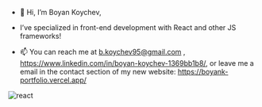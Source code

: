 - 👋 Hi, I’m Boyan Koychev,

-  I’ve specialized in front-end development with React and other JS frameworks!

- 📫 You can reach me at b.koychev95@gmail.com , https://www.linkedin.com/in/boyan-koychev-1369bb1b8/, or leave me a email in the contact section of my new website:  https://boyank-portfolio.vercel.app/


<!---
BoyanK95/BoyanK95 is a ✨ special ✨ repository because its `README.md` (this file) appears on your GitHub profile.
You can click the Preview link to take a look at your changes.
--->

![react](https://user-images.githubusercontent.com/92653208/207981607-a54907d7-d88b-4457-920e-85fa46b94e5a.png)
